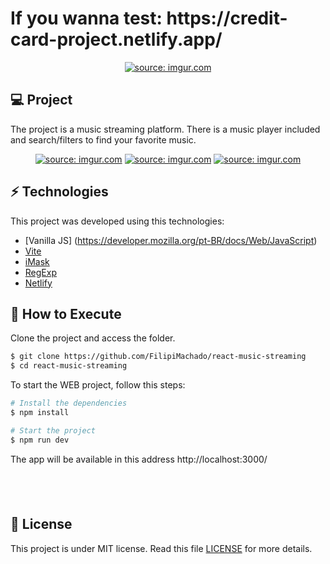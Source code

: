<h1>
  If you wanna test: https://credit-card-project.netlify.app/
</h1>

<p align="center">
  <a href="https://imgur.com/XXdjNcC"><img src="https://imgur.com/XXdjNcC.png" title="source: imgur.com" /></a>
</p>

## 💻 Project

The project is a music streaming platform. There is a music player included and search/filters to find your favorite music.

<p align="center">
  <a href="https://imgur.com/Kz6aBCN"><img src="https://imgur.com/Kz6aBCN.png" title="source: imgur.com" /></a>
  <a href="https://imgur.com/bbthLbv"><img src="https://imgur.com/bbthLbv.png" title="source: imgur.com" /></a>
  <a href="https://imgur.com/hQQDkV6"><img src="https://imgur.com/hQQDkV6.png" title="source: imgur.com" /></a>

<br>

## ⚡ Technologies

This project was developed using this technologies:

- [Vanilla JS] (https://developer.mozilla.org/pt-BR/docs/Web/JavaScript)
- [Vite](https://vitejs.dev/)
- [iMask](https://imask.js.org/)
- [RegExp](https://developer.mozilla.org/en-US/docs/Web/JavaScript/Guide/Regular_Expressions)
- [Netlify](https://www.netlify.com/)

## 🚀 How to Execute

Clone the project and access the folder.

```bash
$ git clone https://github.com/FilipiMachado/react-music-streaming
$ cd react-music-streaming
```

To start the WEB project, follow this steps:
```bash
# Install the dependencies
$ npm install

# Start the project
$ npm run dev
```
The app will be available in this address http://localhost:3000/

## <br>

## 📝 License

This project is under MIT license. Read this file [LICENSE](LICENSE.md) for more details.
